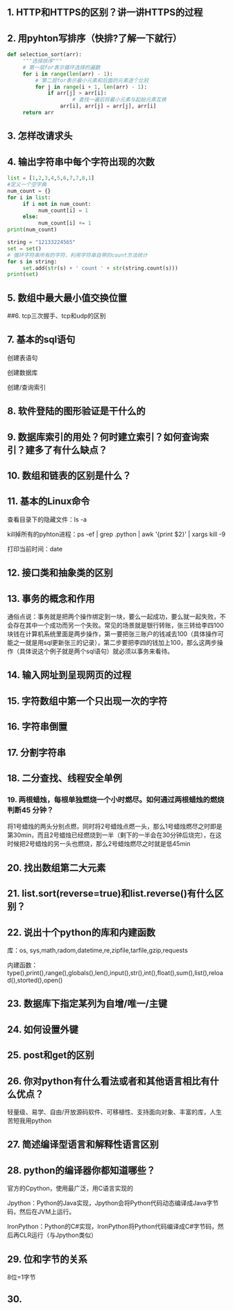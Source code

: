 ## 1. HTTP和HTTPS的区别？讲一讲HTTPS的过程



## 2. 用pyhton写排序（快排?了解一下就行）

```python
def selection_sort(arr):
     """选择排序"""
     # 第一层for表示循环选择的遍数
     for i in range(len(arr) - 1):
         # 第二层for表示最小元素和后面的元素逐个比较
         for j in range(i + 1, len(arr) - 1):
             if arr[j] > arr[i]:
         		     # 查找一遍后将最小元素与起始元素互换
                 arr[i], arr[j] = arr[j], arr[i]
     return arr
```

## 3. 怎样改请求头

## 4. 输出字符串中每个字符出现的次数

```python
list = [1,2,3,4,5,6,7,7,8,1]
#定义一个空字典
num_count = {}
for i in list:
     if i not in num_count:
          num_count[i] = 1
     else:
          num_count[i] += 1
print(num_count)
```

```python
string = "12133224565"
set = set()
# 循环字符串所有的字符，利用字符串自带的count方法统计
for s in string:
     set.add(str(s) + ' count ' + str(string.count(s)))
print(set)
```

## 5. 数组中最大最小值交换位置

##6. tcp三次握手、tcp和udp的区别

## 7. 基本的sql语句

创建表语句

创建数据库

创建/查询索引

## 8. 软件登陆的图形验证是干什么的

## 9. 数据库索引的用处？何时建立索引？如何查询索引？建多了有什么缺点？

## 10. 数组和链表的区别是什么？

## 11. 基本的Linux命令

查看目录下的隐藏文件：ls -a 

kill掉所有的pyhton进程：ps -ef | grep .python | awk '{print $2}' | xargs kill -9

打印当前时间：date

## 12. 接口类和抽象类的区别

## 13. 事务的概念和作用

通俗点说：事务就是把两个操作绑定到一块，要么一起成功，要么就一起失败，不会存在其中一个成功而另一个失败。常见的场景就是银行转账，张三转给李四100块钱在计算机系统里面是两步操作，第一要把张三账户的钱减去100（具体操作可能之一就是用sql更新张三的记录），第二步要把李四的钱加上100，那么这两步操作（具体说这个例子就是两个sql语句）就必须以事务来看待。

## 14. 输入网址到呈现网页的过程

## 15. 字符数组中第一个只出现一次的字符

## 16. 字符串倒置

## 17. 分割字符串

## 18. 二分查找、线程安全单例

### 19. 两根蜡烛，每根单独燃烧一个小时燃尽。如何通过两根蜡烛的燃烧判断45 分钟？

将1号蜡烛的两头分别点燃，同时将2号蜡烛点燃一头，那么1号蜡烛燃尽之时即是第30min，而且2号蜡烛已经燃烧到一半（剩下的一半会在30分钟后烧完），在这时候把2号蜡烛的另一头也燃烧，那么2号蜡烛燃尽之时就是低45min

## 20. 找出数组第二大元素

## 21. list.sort(reverse=true)和list.reverse()有什么区别？

## 22. 说出十个python的库和内建函数

库：os, sys,math,radom,datetime,re,zipfile,tarfile,gzip,requests

内建函数：type(),print(),range(),globals(),len(),input(),str(),int(),float(),sum(),list(),reload(),storted(),open()

## 23. 数据库下指定某列为自增/唯一/主键

## 24. 如何设置外键

## 25. post和get的区别

## 26. 你对python有什么看法或者和其他语言相比有什么优点？

轻量级、易学、自由/开放源码软件、可移植性、支持面向对象、丰富的库，人生苦短我用python

## 27. 简述编译型语言和解释性语言区别

## 28. python的编译器你都知道哪些？

官方的Cpython，使用最广泛，用C语言实现的

Jpython：Python的Java实现，Jpython会将Python代码动态编译成Java字节码，然后在JVM上运行。

IronPython：Python的C#实现，IronPython将Python代码编译成C#字节码，然后再CLR运行（与Jpython类似）

## 29. 位和字节的关系

8位=1字节

## 30. 
